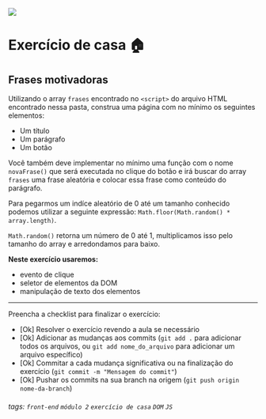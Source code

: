 ![](https://i.imgur.com/xG74tOh.png)

# Exercício de casa 🏠

## Frases motivadoras

Utilizando o array `frases` encontrado no `<script>` do arquivo HTML encontrado nessa pasta, construa uma página com no mínimo os seguintes elementos:
 - Um título
 - Um parágrafo
 - Um botão

Você também deve implementar no mínimo uma função com o nome `novaFrase()` que será executada no clique do botão e irá buscar do array `frases` uma frase aleatória e colocar essa frase como conteúdo do parágrafo.

Para pegarmos um indíce aleatório de 0 até um tamanho conhecido podemos utilizar a seguinte expressão: `Math.floor(Math.random() * array.length)`. 

`Math.random()` retorna um número de 0 até 1, multiplicamos isso pelo tamanho do array e arredondamos para baixo.

**Neste exercício usaremos:**
 - evento de clique
 - seletor de elementos da DOM
 - manipulação de texto dos elementos

---

Preencha a checklist para finalizar o exercício:

- [Ok] Resolver o exercício revendo a aula se necessário
- [Ok] Adicionar as mudanças aos commits (`git add .` para adicionar todos os arquivos, ou `git add nome_do_arquivo` para adicionar um arquivo específico)
- [Ok] Commitar a cada mudança significativa ou na finalização do exercício (`git commit -m "Mensagem do commit"`)
- [Ok] Pushar os commits na sua branch na origem (`git push origin nome-da-branch`)

###### tags: `front-end` `módulo 2` `exercício de casa` `DOM` `JS`
